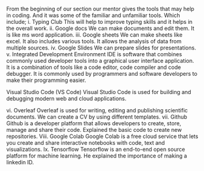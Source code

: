 From the beginning of our section our mentor gives the tools that may help in coding. And it was some of the familiar and
unfamiliar tools. Which include;
i. Typing Club
   This will help to improve typing skills and it helps in the overall work.
ii. Google docs
   We can make documents and edit them. It is like ms word application.
iii. Google sheets
    We can make sheets like excel. It also includes various tools. It allows the analysis of data from multiple sources.
iv. Google Slides
    We can prepare slides for presentations.
v. Integrated Development Environment
   IDE is software that combines commonly used developer tools into a graphical user interface application. It is a combination
of tools like a code editor, code compiler and code debugger. It is commonly used by programmers and software developers to
make their programming easier.
 
Visual Studio Code (VS Code)
Visual Studio Code is used for building and debugging modern web and cloud applications.

vi. Overleaf
Overleaf is used for writing, editing and publishing scientific documents. We can create a CV by using different templates.
vii. Github
Github is a developer platform that allows developers to create, store, manage and share their code. Explained the basic code
to create new repositories.
Viii. Google Colab
Google Colab is a free cloud service that lets you create and share interactive notebooks with code, text and visualizations.
Ix. Tensorflow
Tensorflow is an end-to-end open source platform for machine learning.
He explained the importance of making a linkedin ID.
